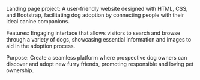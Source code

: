 Landing page project: A user-friendly website designed with HTML, CSS, and Bootstrap, facilitating dog adoption by connecting people with their ideal canine companions.

Features: Engaging interface that allows visitors to search and browse through a variety of dogs, showcasing essential information and images to aid in the adoption process.

Purpose: Create a seamless platform where prospective dog owners can discover and adopt new furry friends, promoting responsible and loving pet ownership.
